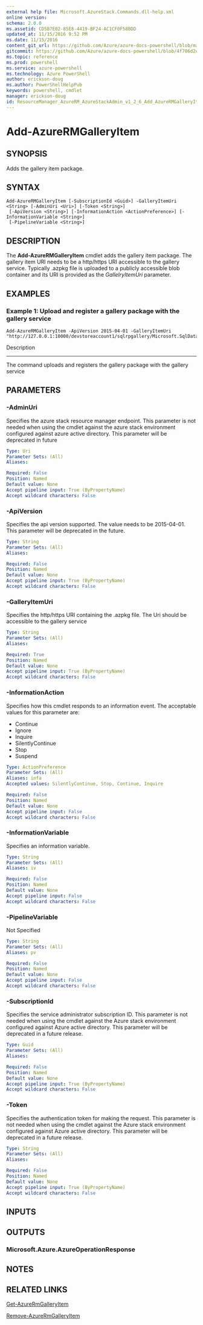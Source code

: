 ```yaml
---
external help file: Microsoft.AzureStack.Commands.dll-help.xml
online version:
schema: 2.0.0
ms.assetid: CD5B7E02-85E8-4419-BF24-AC1CF0F58BDD
updated_at: 11/15/2016 9:52 PM
ms.date: 11/15/2016
content_git_url: https://github.com/Azure/azure-docs-powershell/blob/master/azureps-cmdlets-docs/ResourceManager/AzureRM.AzureStackAdmin/v1.2.6/Add-AzureRMGalleryItem.md
gitcommit: https://github.com/Azure/azure-docs-powershell/blob/4f706d2c1618dbb78e7ccf2f58b90336813a13f1/azureps-cmdlets-docs/ResourceManager/AzureRM.AzureStackAdmin/v1.2.6/Add-AzureRMGalleryItem.md
ms.topic: reference
ms.prod: powershell
ms.service: azure-powershell
ms.technology: Azure PowerShell
author: erickson-doug
ms.author: PowerShellHelpPub
keywords: powershell, cmdlet
manager: erickson-doug
id: ResourceManager_AzureRM_AzureStackAdmin_v1_2_6_Add_AzureRMGalleryItem_md
---
```


# Add-AzureRMGalleryItem

## SYNOPSIS
Adds the gallery item package.

## SYNTAX

```
Add-AzureRMGalleryItem [-SubscriptionId <Guid>] -GalleryItemUri <String> [-AdminUri <Uri>] [-Token <String>]
 [-ApiVersion <String>] [-InformationAction <ActionPreference>] [-InformationVariable <String>]
 [-PipelineVariable <String>]
```

## DESCRIPTION
The **Add-AzureRMGalleryItem** cmdlet adds the gallery item package.
The gallery item URI needs to be a http/https URI accessible to the gallery service.
Typically .azpkg file is uploaded to a publicly accessible blob container and its URI is provided as the *GallelryItemUri* parameter.

## EXAMPLES

### Example 1: Upload and register a gallery package with the gallery service
```
Add-AzureRMGalleryItem -ApiVersion 2015-04-01 -GalleryItemUri "http://127.0.0.1:10000/devstoreaccount1/sqlrpgallery/Microsoft.SqlDatabase.0.1.0.azpkg"
```

Description

-----------

The command uploads and registers the gallery package with the gallery service

## PARAMETERS

### -AdminUri
Specifies the azure stack resource manager endpoint.
This parameter is not needed when using the cmdlet against the azure stack environment configured against azure active directory.
This parameter will be deprecated in future

```yaml
Type: Uri
Parameter Sets: (All)
Aliases:

Required: False
Position: Named
Default value: None
Accept pipeline input: True (ByPropertyName)
Accept wildcard characters: False
```

### -ApiVersion
Specifies the api version supported.
The value needs to be  2015-04-01.
This parameter will be deprecated in the future.

```yaml
Type: String
Parameter Sets: (All)
Aliases:

Required: False
Position: Named
Default value: None
Accept pipeline input: True (ByPropertyName)
Accept wildcard characters: False
```

### -GalleryItemUri
Specifies the http/https URI containing the .azpkg file.
The Uri should be accessible to the gallery service

```yaml
Type: String
Parameter Sets: (All)
Aliases:

Required: True
Position: Named
Default value: None
Accept pipeline input: True (ByPropertyName)
Accept wildcard characters: False
```

### -InformationAction
Specifies how this cmdlet responds to an information event.
The acceptable values for this parameter are:
* Continue
* Ignore
* Inquire
* SilentlyContinue
* Stop
* Suspend


```yaml
Type: ActionPreference
Parameter Sets: (All)
Aliases: infa
Accepted values: SilentlyContinue, Stop, Continue, Inquire

Required: False
Position: Named
Default value: None
Accept pipeline input: False
Accept wildcard characters: False
```

### -InformationVariable
Specifies an information variable.

```yaml
Type: String
Parameter Sets: (All)
Aliases: iv

Required: False
Position: Named
Default value: None
Accept pipeline input: False
Accept wildcard characters: False
```

### -PipelineVariable
Not Specified

```yaml
Type: String
Parameter Sets: (All)
Aliases: pv

Required: False
Position: Named
Default value: None
Accept pipeline input: False
Accept wildcard characters: False
```

### -SubscriptionId
Specifies the service administrator subscription ID.
This parameter is not needed when using the cmdlet against the Azure stack environment configured against Azure active directory.
This parameter will be deprecated in a future release.

```yaml
Type: Guid
Parameter Sets: (All)
Aliases:

Required: False
Position: Named
Default value: None
Accept pipeline input: True (ByPropertyName)
Accept wildcard characters: False
```

### -Token
Specifies the authentication token for making the request.
This parameter is not needed when using the cmdlet against the Azure stack environment configured against Azure active directory.
This parameter will be deprecated in a future release.

```yaml
Type: String
Parameter Sets: (All)
Aliases:

Required: False
Position: Named
Default value: None
Accept pipeline input: True (ByPropertyName)
Accept wildcard characters: False
```

## INPUTS

## OUTPUTS

### Microsoft.Azure.AzureOperationResponse

## NOTES
## RELATED LINKS

[Get-AzureRmGalleryItem](xref:ResourceManager/AzureRM.AzureStackAdmin/v1.2.6/Get-AzureRmGalleryItem.md)

[Remove-AzureRmGalleryItem](xref:ResourceManager/AzureRM.AzureStackAdmin/v1.2.6/Remove-AzureRmGalleryItem.md)
